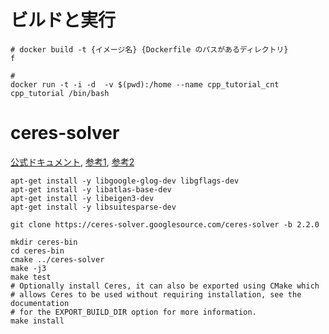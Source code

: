 
# ビルドと実行
```
# docker build -t {イメージ名} {Dockerfile のパスがあるディレクトリ}
f

# 
docker run -t -i -d  -v $(pwd):/home --name cpp_tutorial_cnt cpp_tutorial /bin/bash
```

# ceres-solver
[公式ドキュメント](http://ceres-solver.org/installation.html), [参考1](https://qiita.com/keita-n-ac/items/06f4214c7ae3292c5e44), [参考2](https://ltslam-doc.readthedocs.io/en/latest/tutorial/ceres/ceres_solver_tutorial.html)
```
apt-get install -y libgoogle-glog-dev libgflags-dev
apt-get install -y libatlas-base-dev
apt-get install -y libeigen3-dev
apt-get install -y libsuitesparse-dev

git clone https://ceres-solver.googlesource.com/ceres-solver -b 2.2.0

mkdir ceres-bin
cd ceres-bin
cmake ../ceres-solver
make -j3
make test
# Optionally install Ceres, it can also be exported using CMake which
# allows Ceres to be used without requiring installation, see the documentation
# for the EXPORT_BUILD_DIR option for more information.
make install

```
